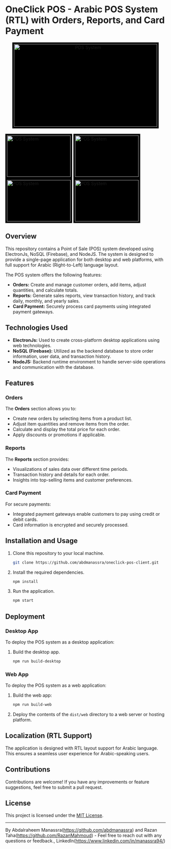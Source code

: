 # OneClick POS - Arabic POS System (RTL) with Orders, Reports, and Card Payment
<center><img src="https://github.com/abdmanassra/oneclick-pos-client/assets/40340485/719afaae-9596-4410-88fb-e81f2e2ed1ec" alt="POS System" width="450" height="260" style="background-color: black; padding: 5px;"></center>
<br />
<img src="https://github.com/abdmanassra/oneclick-pos-client/assets/40340485/d835539e-2306-4656-bed6-ad054448896d" alt="POS System" width="200" height="130" style="background-color: black; padding: 5px;">
<img src="https://github.com/abdmanassra/oneclick-pos-client/assets/40340485/e78b7418-01b2-4979-9388-8b08a2d842d2" alt="POS System" width="200" height="130" style="background-color: black; padding: 5px;">
<img src="https://github.com/abdmanassra/oneclick-pos-client/assets/40340485/1a0f19e2-faba-4571-9c5f-ccb79d280d6b" alt="POS System" width="200" height="130" style="background-color: black; padding: 5px;">
<img src="https://github.com/abdmanassra/oneclick-pos-client/assets/40340485/d3de0da7-f914-463b-8447-3b5d046233ce" alt="POS System" width="200" height="130" style="background-color: black; padding: 5px;">

## Overview

This repository contains a Point of Sale (POS) system developed using ElectronJs, NoSQL (Firebase), and NodeJS. The system is designed to provide a single-page application for both desktop and web platforms, with full support for Arabic (Right-to-Left) language layout.

The POS system offers the following features:
- **Orders:** Create and manage customer orders, add items, adjust quantities, and calculate totals.
- **Reports:** Generate sales reports, view transaction history, and track daily, monthly, and yearly sales.
- **Card Payment:** Securely process card payments using integrated payment gateways.

## Technologies Used

- **ElectronJs:** Used to create cross-platform desktop applications using web technologies.
- **NoSQL (Firebase):** Utilized as the backend database to store order information, user data, and transaction history.
- **NodeJS:** Backend runtime environment to handle server-side operations and communication with the database.

## Features

### Orders

The **Orders** section allows you to:
- Create new orders by selecting items from a product list.
- Adjust item quantities and remove items from the order.
- Calculate and display the total price for each order.
- Apply discounts or promotions if applicable.

### Reports

The **Reports** section provides:
- Visualizations of sales data over different time periods.
- Transaction history and details for each order.
- Insights into top-selling items and customer preferences.

### Card Payment

For secure payments:
- Integrated payment gateways enable customers to pay using credit or debit cards.
- Card information is encrypted and securely processed.

## Installation and Usage

1. Clone this repository to your local machine.
   ```sh
   git clone https://github.com/abdmanassra/oneclick-pos-client.git
2. Install the required dependencies.
     ```sh
   npm install
3. Run the application.
      ```sh
   npm start

## Deployment

### Desktop App

To deploy the POS system as a desktop application:

1. Build the desktop app.
   ```sh
   npm run build-desktop
   
### Web App

To deploy the POS system as a web application:

1. Build the web app:
   ```sh
   npm run build-web
2. Deploy the contents of the `dist/web` directory to a web server or hosting platform.

## Localization (RTL Support)

The application is designed with RTL layout support for Arabic language. This ensures a seamless user experience for Arabic-speaking users.

## Contributions

Contributions are welcome! If you have any improvements or feature suggestions, feel free to submit a pull request.

## License

This project is licensed under the [MIT License](LICENSE).

---
By Abdalraheem Manassra(https://github.com/abdmanassra) and Razan Taha(https://github.com/RazanMahmoud) - Feel free to reach out with any questions or feedback., LinkedIn(https://www.linkedin.com/in/manassra94/)
